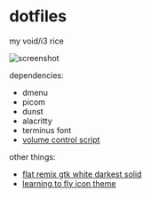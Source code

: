 # dotfiles
my void/i3 rice

![screenshot](https://user-images.githubusercontent.com/98802603/228988124-0ed1b56e-a8a2-412f-8266-271a81491f08.png)

dependencies:
- dmenu
- picom
- dunst
- alacritty
- terminus font
- <a href="https://github.com/ericmurphyxyz/dotfiles/blob/master/.local/bin/changevolume">volume control script</a>

other things:
- <a href="https://www.gnome-look.org/p/1214931">flat remix gtk white darkest solid</a>
- <a href="https://www.pling.com/p/1239029/">learning to fly icon theme</a>
